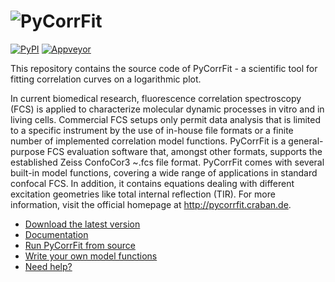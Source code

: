 ![PyCorrFit](https://raw.github.com/paulmueller/PyCorrFit/master/doc/Images/PyCorrFit_logo_dark.png)
=========
[![PyPI](http://img.shields.io/pypi/v/PyCorrFit.svg)](https://pypi.python.org/pypi/pycorrfit)
[![Appveyor](https://img.shields.io/appveyor/ci/paulmueller/PyCorrFit/master.svg?label=build_win)](https://ci.appveyor.com/project/paulmueller/pycorrfit)

This repository contains the source code of PyCorrFit - a scientific tool for fitting
correlation curves on a logarithmic plot.

In current biomedical research, fluorescence correlation spectroscopy (FCS) is  applied
to characterize molecular dynamic processes in vitro and in living cells.  Commercial
FCS setups only permit data analysis that is limited to  a specific instrument by
the use of in-house file formats or a  finite number of implemented correlation
model functions. PyCorrFit is a general-purpose FCS evaluation software that,
amongst other formats, supports the established Zeiss ConfoCor3 ~.fcs  file format.
PyCorrFit comes with several built-in model functions, covering a wide range of
applications in standard confocal FCS. In addition, it contains equations dealing
with different excitation geometries like total internal reflection (TIR). For more
information, visit the official homepage at http://pycorrfit.craban.de.


- [Download the latest version](https://github.com/paulmueller/PyCorrFit/releases)  
- [Documentation](https://github.com/paulmueller/PyCorrFit/wiki/PyCorrFit_doc.pdf)
- [Run PyCorrFit from source](https://github.com/paulmueller/PyCorrFit/wiki/Running-from-source)
- [Write your own model functions](https://github.com/paulmueller/PyCorrFit/wiki/Writing-model-functions)
- [Need help?](https://github.com/paulmueller/PyCorrFit/wiki/Creating-a-new-issue)
